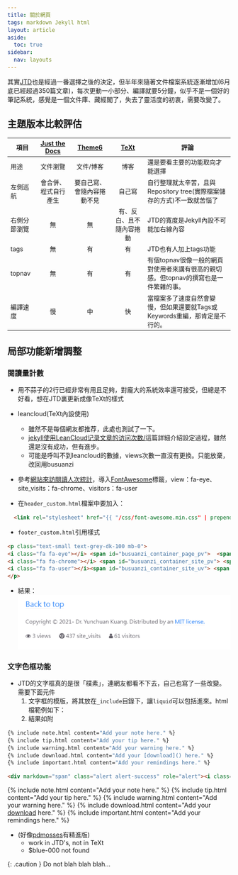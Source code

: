 ```yaml
---
title: 關於網頁
tags: markdown Jekyll html
layout: article
aside:
  toc: true
sidebar:
  nav: layouts
---
```


其實[JTD][JTD]也是經過一番選擇之後的決定，但半年來隨著文件檔案系統逐漸增加(6月底已經超過350篇文章)，每次更動一小部分、編譯就要5分鐘，似乎不是一個好的筆記系統，感覺是一個文件庫、藏經閣了，失去了靈活度的初衷，需要改變了。


[JTD]: <https://just-the-docs.github.io/just-the-docs> "Focus on writing good documentation. Just the Docs gives your documentation a jumpstart with a responsive Jekyll theme that is easily customizable and hosted on GitHub Pages."

## 主題版本比較評估

|項目|[Just the Docs](https://just-the-docs.github.io/just-the-docs/)|[Theme6](https://idratherbewriting.com/documentation-theme-jekyll/index.html)|[TeXt](https://tianqi.name/jekyll-TeXt-theme/)|評論|
|-|:-:|:-:|:-:|-|
|用途|文件瀏覽|文件/博客|博客|還是要看主要的功能取向才能選擇|
|左側巡航|會合併、程式自行產生|要自己寫、會隨內容捲動不見|自己寫|自行整理就太辛苦，且與Repository tree(實際檔案儲存的方式)不一致就苦惱了|
|右側分節瀏覽|無|無|有、反白、且不隨內容捲動|JTD的寬度是Jekyll內設不可能加右線內容|
|tags|無|有|有|JTD也有人加上tags功能|
|topnav|無|有|有|有個topnav很像一般的網頁對使用者來講有很高的親切感。但topnav的撰寫也是一件繁雜的事。|
|編譯速度|慢|中|快|當檔案多了速度自然會變慢，但如果還要就Tags或Keywords重編，那肯定是不行的。|

## 局部功能新增調整
### 閱讀量計數
- 用不蒜子的2行已經非常有用且足夠，對龐大的系統效率還可接受，但總是不好看，想在JTD裏更新成像TeXt的樣式
- leancloud(TeXt內設使用)
  - 雖然不是每個網友都推荐，此處也測試了一下。  
  - [jekyll使用LeanCloud记录文章的访问次数/](https://priesttomb.github.io/%E6%97%A5%E5%B8%B8/2017/11/06/jekyll使用LeanCloud记录文章的访问次数/)這篇詳細介紹設定過程，雖然還是沒有成功，但有進步。
  - 可能是呼叫不到leancloud的數據，views次數一直沒有更換。只能放棄，改回用busuanzi
- 參考[網站來訪閱讀人次統計](https://sinotec2.github.io/Focus-on-Air-Quality/utilities/Graphics/HTML/ReadVisitCounts/)，導入[FontAwesome](https://fontawesome.com/)標籤，view：fa-eye、site_visits：fa-chrome、visitors：fa-user

- 在`header_custom.html`檔案中要加入：

```html
  <link rel="stylesheet" href="{{ "/css/font-awesome.min.css" | prepend: site.baseurl | prepend: site.url }}">
```
- `footer_custom.html`引用樣式

```html
<p class="text-small text-grey-dk-100 mb-0">
<i class="fa fa-eye"></i> <span id="busuanzi_container_page_pv">  <span id="busuanzi_value_page_pv"> </span>  views &emsp;</span>
<i class="fa fa-chrome"></i> <span id="busuanzi_container_site_pv"> <span id="busuanzi_value_site_pv"> </span>  site_visits &emsp;</span>
<i class="fa fa-user"></i><span id="busuanzi_container_site_uv"> <span id="busuanzi_value_site_uv"></span> visitors</span>
</p>
```
- 結果：![fa-eye.PNG](https://github.com/sinotec2/Focus-on-Air-Quality/raw/main/assets/images/fa-eye.PNG)

### 文字色框功能
- JTD的文字框真的是很「樸素」，連網友都看不下去，自己也寫了一些改變。需要下面元件
  1. 文字框的模版，將其放在`_include`目錄下，讓`liquid`可以包括進來。html檔範例如下：
  1. 結果如附

```bash
{% include note.html content="Add your note here." %}
{% include tip.html content="Add your tip here." %}
{% include warning.html content="Add your warning here." %}
{% include download.html content="Add your [download]() here." %}
{% include important.html content="Add your remindings here." %}
```

```html
<div markdown="span" class="alert alert-success" role="alert"><i class="fa fa-check-square-o"></i> <b>Tip:</b> {{include.content}}</div>
```
{% include note.html content="Add your note here." %}
{% include tip.html content="Add your tip here." %}
{% include warning.html content="Add your warning here." %}
{% include download.html content="Add your [download]() here." %}
{% include important.html content="Add your remindings here." %}

- (好像[pdmosses](https://pdmosses.github.io/just-the-docs-tests/docs/css/admonitions.html)有精進版)
  - work in JTD's, not in TeXt
  - $blue-000 not found

{: .caution }
Do not blah blah blah...